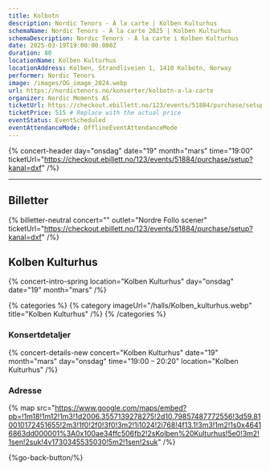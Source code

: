 ```yaml
---
title: Kolbotn
description: Nordic Tenors - À la carte | Kolben Kulturhus
schemaName: Nordic Tenors - À la carte 2025 | Kolben Kulturhus
schemaDescription: Nordic Tenors - À la carte i Kolben Kulturhus
date: 2025-03-19T19:00:00.000Z
duration: 80
locationName: Kolben Kulturhus
locationAddress: Kolben, Strandliveien 1, 1410 Kolbotn, Norway
performer: Nordic Tenors
image: /images/OG_image_2024.webp
url: https://nordictenors.no/konserter/kolbotn-a-la-carte
organizer: Nordic Moments AS
ticketUrl: https://checkout.ebillett.no/123/events/51884/purchase/setup?kanal=dxf
ticketPrice: 515 # Replace with the actual price
eventStatus: EventScheduled
eventAttendanceMode: OfflineEventAttendanceMode
---
```


{% concert-header day="onsdag" date="19" month="mars" time="19:00" ticketUrl="https://checkout.ebillett.no/123/events/51884/purchase/setup?kanal=dxf" /%}

---

## Billetter

{% billetter-neutral concert="" outlet="Nordre Follo scener" ticketUrl="https://checkout.ebillett.no/123/events/51884/purchase/setup?kanal=dxf" /%}

## Kolben Kulturhus

{% concert-intro-spring location="Kolben Kulturhus" day="onsdag" date="19" month="mars" /%}

{% categories %}
{% category imageUrl="/halls/Kolben_kulturhus.webp" title="Kolben Kulturhus" /%}
{% /categories %}

### Konsertdetaljer

{% concert-details-new concert="Kolben Kulturhus" date="19" month="mars" day="onsdag" time="19:00 – 20:20" location="Kolben Kulturhus" /%}

### Adresse

{% map src="https://www.google.com/maps/embed?pb=!1m18!1m12!1m3!1d2006.3557139278275!2d10.79857487772556!3d59.810010172451655!2m3!1f0!2f0!3f0!3m2!1i1024!2i768!4f13.1!3m3!1m2!1s0x46416863dd000001%3A0x100ae34ffc506fb2!2sKolben%20Kulturhus!5e0!3m2!1sen!2suk!4v1730345535030!5m2!1sen!2suk" /%}

{%go-back-button/%}
